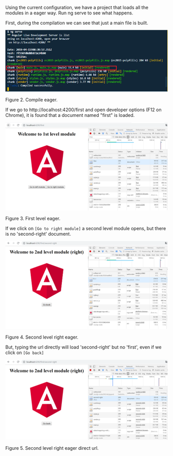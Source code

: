 Using the current configuration, we have a project that loads all the modules in a eager way. Run ng serve to see what happens.

First, during the compilation we can see that just a main file is built.

![Katacoda Logo](./assets/compile-eager.png)

Figure 2. Compile eager.

If we go to http://localhost:4200/first and open developer options (F12 on Chrome), it is found that a document named "first" is loaded.

![Katacoda Logo](./assets/first-lvl-eager.png)

Figure 3. First level eager.

If we click on `[Go to right module]` a second level module opens, but there is no 'second-right' document.

![Katacoda Logo](./assets/second-lvl-right-eager.png)

Figure 4. Second level right eager.

But, typing the url directly will load 'second-right' but no 'first', even if we click on `[Go back]`

![Katacoda Logo](./assets/second-lvl-right-eager-d.png)

Figure 5. Second level right eager direct url.
